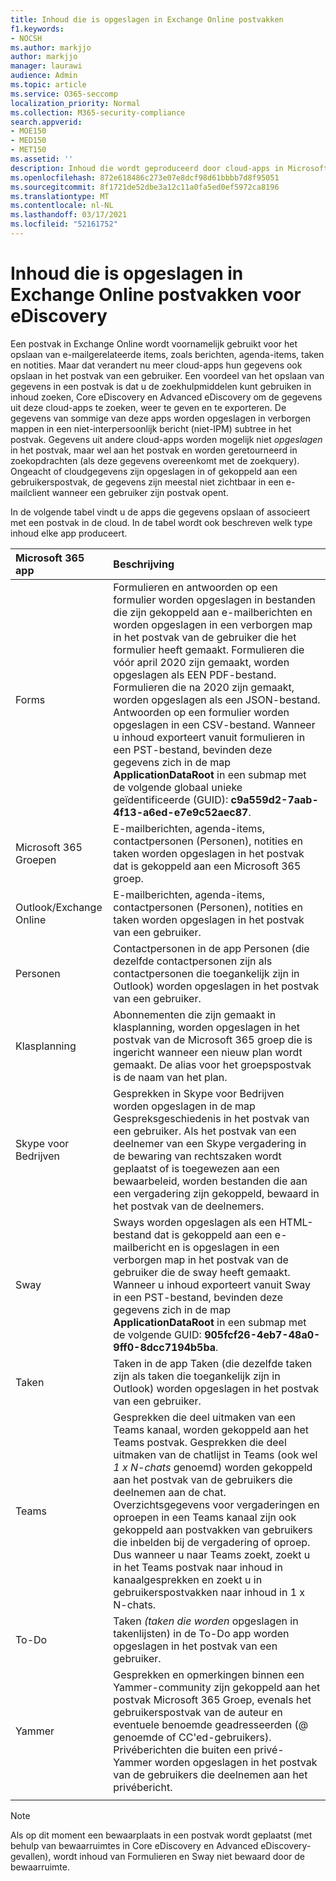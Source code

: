 ```yaml
---
title: Inhoud die is opgeslagen in Exchange Online postvakken
f1.keywords:
- NOCSH
ms.author: markjjo
author: markjjo
manager: laurawi
audience: Admin
ms.topic: article
ms.service: O365-seccomp
localization_priority: Normal
ms.collection: M365-security-compliance
search.appverid:
- MOE150
- MED150
- MET150
ms.assetid: ''
description: Inhoud die wordt geproduceerd door cloud-apps in Microsoft 365 wordt opgeslagen of gekoppeld aan het postvak van Exchange Online gebruiker. Deze inhoud kan worden doorzocht met microsoft eDiscovery-hulpprogramma's.
ms.openlocfilehash: 872e618486c273e07e8dcf98d61bbbb7d8f95051
ms.sourcegitcommit: 8f1721de52dbe3a12c11a0fa5ed0ef5972ca8196
ms.translationtype: MT
ms.contentlocale: nl-NL
ms.lasthandoff: 03/17/2021
ms.locfileid: "52161752"
---
```

# <a name="content-stored-in-exchange-online-mailboxes-for-ediscovery"></a>Inhoud die is opgeslagen in Exchange Online postvakken voor eDiscovery

Een postvak in Exchange Online wordt voornamelijk gebruikt voor het opslaan van e-mailgerelateerde items, zoals berichten, agenda-items, taken en notities. Maar dat verandert nu meer cloud-apps hun gegevens ook opslaan in het postvak van een gebruiker. Een voordeel van het opslaan van gegevens in een postvak is dat u de zoekhulpmiddelen kunt gebruiken in inhoud zoeken, Core eDiscovery en Advanced eDiscovery om de gegevens uit deze cloud-apps te zoeken, weer te geven en te exporteren. De gegevens van sommige van deze apps worden opgeslagen in verborgen mappen in een niet-interpersoonlijk bericht (niet-IPM) subtree in het postvak. Gegevens uit andere cloud-apps worden mogelijk niet _opgeslagen_ in  het postvak, maar wel aan het postvak en worden geretourneerd in zoekopdrachten (als deze gegevens overeenkomt met de zoekquery). Ongeacht of cloudgegevens zijn opgeslagen in of gekoppeld aan een gebruikerspostvak, de gegevens zijn meestal niet zichtbaar in een e-mailclient wanneer een gebruiker zijn postvak opent.

In de volgende tabel vindt u de apps die gegevens opslaan of associeert met een postvak in de cloud. In de tabel wordt ook beschreven welk type inhoud elke app produceert.

|Microsoft 365 app|Beschrijving|
|:---------|:---------|
|Forms|Formulieren en antwoorden op een formulier worden opgeslagen in bestanden die zijn gekoppeld aan e-mailberichten en worden opgeslagen in een verborgen map in het postvak van de gebruiker die het formulier heeft gemaakt. Formulieren die vóór april 2020 zijn gemaakt, worden opgeslagen als EEN PDF-bestand. Formulieren die na 2020 zijn gemaakt, worden opgeslagen als een JSON-bestand.  Antwoorden op een formulier worden opgeslagen in een CSV-bestand. Wanneer u inhoud exporteert vanuit formulieren in een PST-bestand, bevinden deze gegevens zich in de map **ApplicationDataRoot** in een submap met de volgende globaal unieke geïdentificeerde (GUID): **c9a559d2-7aab-4f13-a6ed-e7e9c52aec87**. |
|Microsoft 365 Groepen|E-mailberichten, agenda-items, contactpersonen (Personen), notities en taken worden opgeslagen in het postvak dat is gekoppeld aan een Microsoft 365 groep.|
|Outlook/Exchange Online|E-mailberichten, agenda-items, contactpersonen (Personen), notities en taken worden opgeslagen in het postvak van een gebruiker.|
|Personen|Contactpersonen in de app Personen (die dezelfde contactpersonen zijn als contactpersonen die toegankelijk zijn in Outlook) worden opgeslagen in het postvak van een gebruiker.|
|Klasplanning|Abonnementen die zijn gemaakt in klasplanning, worden opgeslagen in het postvak van de Microsoft 365 groep die is ingericht wanneer een nieuw plan wordt gemaakt. De alias voor het groepspostvak is de naam van het plan.|
|Skype voor Bedrijven|Gesprekken in Skype voor Bedrijven worden opgeslagen in de map Gespreksgeschiedenis in het postvak van een gebruiker. Als het postvak van een deelnemer van een Skype vergadering in de bewaring van rechtszaken wordt geplaatst of is toegewezen aan een bewaarbeleid, worden bestanden die aan een vergadering zijn gekoppeld, bewaard in het postvak van de deelnemers.|
|Sway|Sways worden opgeslagen als een HTML-bestand dat is gekoppeld aan een e-mailbericht en is opgeslagen in een verborgen map in het postvak van de gebruiker die de sway heeft gemaakt. Wanneer u inhoud exporteert vanuit Sway in een PST-bestand, bevinden deze gegevens zich in de map **ApplicationDataRoot** in een submap met de volgende GUID:  **905fcf26-4eb7-48a0-9ff0-8dcc7194b5ba**.|
|Taken|Taken in de app Taken (die dezelfde taken zijn als taken die toegankelijk zijn in Outlook) worden opgeslagen in het postvak van een gebruiker.|
|Teams|Gesprekken die deel uitmaken van een Teams kanaal, worden gekoppeld aan het Teams postvak. Gesprekken die deel uitmaken van de chatlijst in Teams (ook wel *1 x N-chats* genoemd) worden gekoppeld aan het postvak van de gebruikers die deelnemen aan de chat. Overzichtsgegevens voor vergaderingen en oproepen in een Teams kanaal zijn ook gekoppeld aan postvakken van gebruikers die inbelden bij de vergadering of oproep. Dus wanneer u naar Teams zoekt, zoekt u in het Teams postvak naar inhoud in kanaalgesprekken en zoekt u in gebruikerspostvakken naar inhoud in 1 x N-chats.|
|To-Do|Taken *(taken die worden* opgeslagen in takenlijsten) in de To-Do app worden opgeslagen in het postvak van een gebruiker.|
|Yammer|Gesprekken en opmerkingen binnen een Yammer-community zijn gekoppeld aan het postvak Microsoft 365 Groep, evenals het gebruikerspostvak van de auteur en eventuele benoemde geadresseerden (@ genoemde of CC'ed-gebruikers). Privéberichten die buiten een privé-Yammer worden opgeslagen in het postvak van de gebruikers die deelnemen aan het privébericht.|  
||||

> [!NOTE]
> Als op dit moment een bewaarplaats in een postvak wordt geplaatst (met behulp van bewaarruimtes in Core eDiscovery en Advanced eDiscovery-gevallen), wordt inhoud van Formulieren en Sway niet bewaard door de bewaarruimte.

